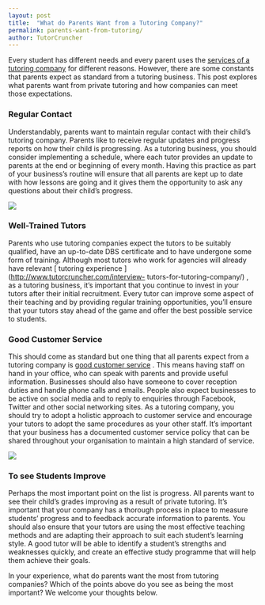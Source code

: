```yaml
---
layout: post
title:  "What do Parents Want from a Tutoring Company?"
permalink: parents-want-from-tutoring/
author: TutorCruncher
---
```

Every student has different needs and every parent uses the [services of a
tutoring company](http://www.tutorcruncher.com/) for different reasons.
However, there are some constants that parents expect as standard from a
tutoring business. This post explores what parents want from private tutoring
and how companies can meet those expectations. 

### Regular Contact

Understandably, parents want to maintain regular contact with their child’s
tutoring company. Parents like to receive regular updates and progress reports
on how their child is progressing. As a tutoring business, you should consider
implementing a schedule, where each tutor provides an update to parents at the
end or beginning of every month. Having this practice as part of your
business’s routine will ensure that all parents are kept up to date with how
lessons are going and it gives them the opportunity to ask any questions about
their child’s progress.

<div class="img-holder">
   <img src="{{ site.static}}/img/blogs/IMG_9214-300x300.jpg" alt-text="Well Trained Tutors"/>
</div>

### Well-Trained Tutors

Parents who use tutoring companies expect the tutors to be suitably qualified,
have an up-to-date DBS certificate and to have undergone some form of
training. Although most tutors who work for agencies will already have
relevant [ tutoring experience ](http://www.tutorcruncher.com/interview-
tutors-for-tutoring-company/) , as a tutoring business, it’s important that
you continue to invest in your tutors after their initial recruitment. Every
tutor can improve some aspect of their teaching and by providing regular
training opportunities, you’ll ensure that your tutors stay ahead of the game
and offer the best possible service to students. 

### Good Customer Service

This should come as standard but one thing that all parents expect from a
tutoring company is [good customer service](http://www.tutorcruncher.com/tutoring-business-customer-service/) . 
This
means having staff on hand in your office, who can speak with parents and
provide useful information. Businesses should also have someone to cover
reception duties and handle phone calls and emails. People also expect
businesses to be active on social media and to reply to enquiries through
Facebook, Twitter and other social networking sites. As a tutoring company,
you should try to adopt a holistic approach to customer service and encourage
your tutors to adopt the same procedures as your other staff. It’s important
that your business has a documented customer service policy that can be shared
throughout your organisation to maintain a high standard of service.

<div class="img-holder">
   <img src="{{ site.static}}/img/blogs/IMG_8904-300x300.jpg" alt-text="Student Improving"/>
</div>

### To see Students Improve

Perhaps the most important point on the list is progress. All parents want to
see their child’s grades improving as a result of private tutoring. It’s
important that your company has a thorough process in place to measure
students’ progress and to feedback accurate information to parents. You should
also ensure that your tutors are using the most effective teaching methods and
are adapting their approach to suit each student’s learning style. A good
tutor will be able to identify a student’s strengths and weaknesses quickly,
and create an effective study programme that will help them achieve their
goals. 

In your experience, what do parents want the most from tutoring
companies? Which of the points above do you see as being the most important?
We welcome your thoughts below.
